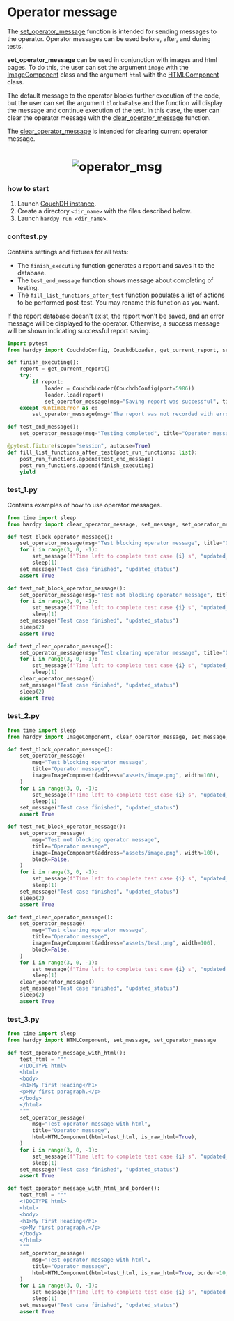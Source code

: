 # Operator message

The [set_operator_message](./../documentation/pytest_hardpy.md/#set_operator_message)
function is intended for sending messages to the operator.
Operator messages can be used before, after, and during tests.

**set_operator_message** can be used in conjunction with images and html pages.
To do this, the user can set the argument `image` with the
[ImageComponent](./../documentation/pytest_hardpy.md/#imagecomponent) class 
and the argument `html` with the [HTMLComponent](./../documentation/pytest_hardpy.md/#htmlcomponent) class.

The default message to the operator blocks further execution of the code,
but the user can set the argument `block=False` and the function will display the message
and continue execution of the test.
In this case, the user can clear the operator message with the
[clear_operator_message](./../documentation/pytest_hardpy.md/#clear_operator_message) function.

The [clear_operator_message](./../documentation/pytest_hardpy.md/#clear_operator_message)
is intended for clearing current operator message.

<h1 align="center">
    <img src="https://raw.githubusercontent.com/everypinio/hardpy/main/docs/img/operator_msg.png" alt="operator_msg">
</h1>

### how to start

1. Launch [CouchDH instance](../documentation/database.md#couchdb-instance).
2. Create a directory `<dir_name>` with the files described below.
3. Launch `hardpy run <dir_name>`.

### conftest.py

Contains settings and fixtures for all tests:

- The `finish_executing` function generates a report and saves it to the database.
- The `test_end_message` function shows message about completing of testing.
- The `fill_list_functions_after_test` function populates a list of actions to be performed post-test. You may rename this function as you want.

If the report database doesn't exist, the report won't be saved, and an error message will be displayed to the operator. Otherwise, a success message will be shown indicating successful report saving.

```python
import pytest
from hardpy import CouchdbConfig, CouchdbLoader, get_current_report, set_operator_message

def finish_executing():
    report = get_current_report()
    try:
        if report:
            loader = CouchdbLoader(CouchdbConfig(port=5986))
            loader.load(report)
            set_operator_message(msg="Saving report was successful", title="Operator message")
    except RuntimeError as e:
        set_operator_message(msg='The report was not recorded with error: "' + str(e) + '"', title="Operator message")

def test_end_message():
    set_operator_message(msg="Testing completed", title="Operator message")

@pytest.fixture(scope="session", autouse=True)
def fill_list_functions_after_test(post_run_functions: list):
    post_run_functions.append(test_end_message)
    post_run_functions.append(finish_executing)
    yield
```

### test_1.py

Contains examples of how to use operator messages.

```python
from time import sleep
from hardpy import clear_operator_message, set_message, set_operator_message

def test_block_operator_message():
    set_operator_message(msg="Test blocking operator message", title="Operator message")
    for i in range(3, 0, -1):
        set_message(f"Time left to complete test case {i} s", "updated_status")
        sleep(1)
    set_message("Test case finished", "updated_status")
    assert True

def test_not_block_operator_message():
    set_operator_message(msg="Test not blocking operator message", title="Operator message", block=False, font_size=18)
    for i in range(3, 0, -1):
        set_message(f"Time left to complete test case {i} s", "updated_status")
        sleep(1)
    set_message("Test case finished", "updated_status")
    sleep(2)
    assert True

def test_clear_operator_message():
    set_operator_message(msg="Test clearing operator message", title="Operator message", block=False)
    for i in range(3, 0, -1):
        set_message(f"Time left to complete test case {i} s", "updated_status")
        sleep(1)
    clear_operator_message()
    set_message("Test case finished", "updated_status")
    sleep(2)
    assert True
```

### test_2.py

```python
from time import sleep
from hardpy import ImageComponent, clear_operator_message, set_message, set_operator_message

def test_block_operator_message():
    set_operator_message(
        msg="Test blocking operator message",
        title="Operator message",
        image=ImageComponent(address="assets/image.png", width=100),
    )
    for i in range(3, 0, -1):
        set_message(f"Time left to complete test case {i} s", "updated_status")
        sleep(1)
    set_message("Test case finished", "updated_status")
    assert True

def test_not_block_operator_message():
    set_operator_message(
        msg="Test not blocking operator message",
        title="Operator message",
        image=ImageComponent(address="assets/image.png", width=100),
        block=False,
    )
    for i in range(3, 0, -1):
        set_message(f"Time left to complete test case {i} s", "updated_status")
        sleep(1)
    set_message("Test case finished", "updated_status")
    sleep(2)
    assert True

def test_clear_operator_message():
    set_operator_message(
        msg="Test clearing operator message",
        title="Operator message",
        image=ImageComponent(address="assets/test.png", width=100),
        block=False,
    )
    for i in range(3, 0, -1):
        set_message(f"Time left to complete test case {i} s", "updated_status")
        sleep(1)
    clear_operator_message()
    set_message("Test case finished", "updated_status")
    sleep(2)
    assert True
```

### test_3.py

```python
from time import sleep
from hardpy import HTMLComponent, set_message, set_operator_message

def test_operator_message_with_html():
    test_html = """
    <!DOCTYPE html>
    <html>
    <body>
    <h1>My First Heading</h1>
    <p>My first paragraph.</p>
    </body>
    </html>
    """
    set_operator_message(
        msg="Test operator message with html",
        title="Operator message",
        html=HTMLComponent(html=test_html, is_raw_html=True),
    )
    for i in range(3, 0, -1):
        set_message(f"Time left to complete test case {i} s", "updated_status")
        sleep(1)
    set_message("Test case finished", "updated_status")
    assert True

def test_operator_message_with_html_and_border():
    test_html = """
    <!DOCTYPE html>
    <html>
    <body>
    <h1>My First Heading</h1>
    <p>My first paragraph.</p>
    </body>
    </html>
    """
    set_operator_message(
        msg="Test operator message with html",
        title="Operator message",
        html=HTMLComponent(html=test_html, is_raw_html=True, border=10, width=20),
    )
    for i in range(3, 0, -1):
        set_message(f"Time left to complete test case {i} s", "updated_status")
        sleep(1)
    set_message("Test case finished", "updated_status")
    assert True
```
